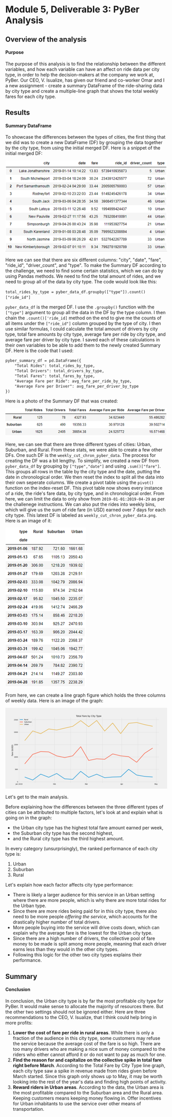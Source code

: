 # Module 5, Deliverable 3: PyBer Analysis
## Overview of the analysis
#### Purpose
The purpose of this analysis is to find the relationship between the different variables, and how each variable can have an affect on ride data per city type, in order to help the decision-makers at  the company we work at, PyBer. Our CEO, V. Isualize, has given our friend and co-worker Omar and I a new assignment - create a summary DataFrame of the ride-sharing data by city type and create a multiple-line graph that shows the total weekly fares for each city type.

## Results
#### Summary DataFrame
To showcase the differences between the types of cities, the first thing that we did was to create a new DataFrame (DF) by grouping the data together by the city type, from using the initial merged DF. Here is a snippet of the initial merged DF:

![PyBer Data DF](analysis/pyber_data_df.png)

Here we can see that there are six different columns: "city", "date", "fare", "ride_id", "driver_count", and "type". To make the Summary DF according to the challenge, we need to find some certain statistics, which we can do by using Pandas methods. We need to find the total amount of rides, and we need to group all of the data by city type. The code would look like this:

`total_rides_by_type = pyber_data_df.groupby(["type"]).count()["ride_id"]`

`pyber_data_df` is the merged DF. I use the `.groupby()` function with the `["type"]` argument to group all the data in the DF by the type column. I then chain the `.count()['ride_id]` method on the end to give me the counts of all items under the `["ride_id"]` column grouped by the type of city. I then use similar formulas, I could calculate the total amount of drivers by city type, total fare amounts by city type, average fare per ride by city type, and average fare per driver by city type. I saved each of these calculations in their own variables to be able to add them to the newly created Summary DF. Here is the code that I used:

```
pyber_summary_df = pd.DataFrame({
    "Total Rides": total_rides_by_type,
    "Total Drivers": total_drivers_by_type,
    "Total Fares": total_fares_by_type,
    "Average Fare per Ride": avg_fare_per_ride_by_type,
    "Average Fare per Driver": avg_fare_per_driver_by_type
})
```

Here is a photo of the Summary DF that was created:

![Summary DF](analysis/summary_df.png)

Here, we can see that there are three different types of cities: Urban, Suburban, and Rural. From these stats, we were able to create a few other DFs. One such DF is the `weekly_cut_chron_pyber_data`. The process for creating the DF was a bit lengthy. To simplify, we created a new DF from `pyber_data_df` by grouping by `["type","date"]` and using  `.sum()["fare"]`. This groups all rows in the table by the city type and the date, putting the date in chronological order. We then reset the index to split all the data into their own seperate columns. We create a pivot table using the `pivot()` function on the index-reset DF. This pivot table now shows every instance of a ride, the ride's fare data, by city type, and in chronological order. From here, we can limit the data to only show from `2019-01-01:2019-04-29` as per the challenege instructions. We can also put the rides into weekly bins, which will give us the sum of ride fare (in USD) earned over 7 days for each city type. This latest DF is labeled as `weekly_cut_chron_pyber_data.png`. Here is an image of it:

![Weekly Cut Chronological PyBer Data](analysis/weekly_cut_chron_pyber_data.png)

From here, we can create a line graph figure which holds the three columns of weekly data. Here is an image of the graph:

![Final Line Graph](analysis/Challenge_Fig.png)

Let's get to the main analysis.

Before explaining how the differences between the three different types of cities can be attributed to multiple factors, let's look at and explain what is going on in the graph:
- the Urban city type has the highest total fare amount earned per week,
- the Suburban city type has the second highest,
- and the Rural city type has the third highest amount.

In every category (unsurprisingly), the ranked performance of each city type is:
1. Urban
2. Suburban
3. Rural

Let's explain how each factor affects city type performance: 
- There is likely a larger audience for this service in an Urban setting where there are more people, which is why there are more total rides for the Urban type. 
- Since there are more rides being paid for in this city type, there also need to be more people _offering the service_, which accounts for the drastically higher number of total drivers. 
- More people buying into the service will drive costs down, which can explain why the average fare is the lowest for the Urban city type. 
- Since there are a high number of drivers, the collective pool of fare money to be made is split among more people, meaning that each driver earns less than they would in the other city types. 
- Following this logic for the other two city types explains their performance.

## Summary
#### Conclusion
In conclusion, the Urban city type is by far the most profitable city type for PyBer. It would make sense to allocate the majority of resources there. But the other two settings should not be ignored either. Here are three recommendations to the CEO, V. Isualize, that I think could help bring in more profits:
1. __Lower the cost of fare per ride in rural areas__. While there is only a fraction of the audience in this city type, some customers may refuse the service because the average cost of the fare is so high. There are too many drivers who are making a nice sum of money compared to the riders who either cannot afford it or do not want to pay as much for one.
2. __Find the reason for and capitalize on the collective spike in total fare right before March__. According to the Total Fare by City Type line graph, each city type saw a spike in revenue made from rides given before March started. Since this graph only shows up to May, it may be worth looking into the rest of the year's data and finding high points of activity.
3. __Reward riders in Urban areas__. According to the data, the Urban area is the most profitable compared to the Suburban area and the Rural area. Keeping customers means keeping money flowing in. Offer incentives for Urban inhabitants to use the service over other means of transportation.
